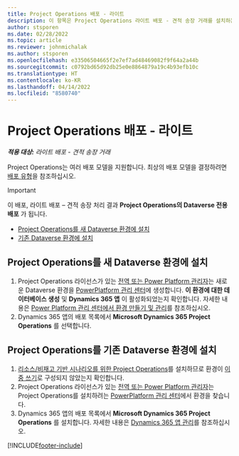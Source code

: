 ```yaml
---
title: Project Operations 배포 - 라이트
description: 이 항목은 Project Operations 라이트 배포 - 견적 송장 거래를 설치하는 방법에 대한 정보를 제공합니다.
author: stsporen
ms.date: 02/28/2022
ms.topic: article
ms.reviewer: johnmichalak
ms.author: stsporen
ms.openlocfilehash: e33506504665f2e7ef7ad48469082f9f64a2a44b
ms.sourcegitcommit: c0792bd65d92db25e0e8864879a19c4b93efb10c
ms.translationtype: HT
ms.contentlocale: ko-KR
ms.lasthandoff: 04/14/2022
ms.locfileid: "8580740"
---
```

# <a name="deploy-project-operations---lite"></a>Project Operations 배포 - 라이트

_**적용 대상:** 라이트 배포 - 견적 송장 거래_



Project Operations는 여러 배포 모델을 지원합니다. 최상의 배포 모델을 결정하려면 [배포 유형](determine-deployment-type.md)을 참조하십시오.


> [!IMPORTANT]
> 이 배포, 라이트 배포 – 견적 송장 처리 결과 **Project Operations의 Dataverse 전용 배포** 가 됩니다.

- [Project Operations를 새 Dataverse 환경에 설치](#new)
- [기존 Dataverse 환경에 설치](#existing)



## <a name="install-project-operations-to-a-new-dataverse-environment"></a><a name="new"></a>Project Operations를 새 Dataverse 환경에 설치

1. Project Operations 라이선스가 있는 [전역 또는 Power Platform 관리자](/power-platform/admin/global-service-administrators-can-administer-without-license)는 새로운 Dataverse 환경을 [PowerPlatform 관리 센터](https://admin.powerplatform.com)에 생성합니다. **이 환경에 대한 데이터베이스 생성** 및 **Dynamics 365 앱** 이 활성화되었는지 확인합니다. 자세한 내용은 [Power Platform 관리 센터에서 환경 만들기 및 관리](/power-platform/admin/create-environment#create-an-environment-in-the-power-platform-admin-center)를 참조하십시오.
2. Dynamics 365 앱의 배포 목록에서 **Microsoft Dynamics 365 Project Operations** 를 선택합니다.


## <a name="install-project-operations-to-an-existing-dataverse-environment"></a><a name="existing"></a>Project Operations를 기존 Dataverse 환경에 설치
1. [리소스/비재고 기반 시나리오를 위한 Project Operations](project-operations-integrated-deployment-overview.md)를 설치하므로 환경이 [이중 쓰기](/dynamics365/fin-ops-core/dev-itpro/data-entities/dual-write/dual-write-overview)로 구성되지 않았는지 확인합니다.
2. Project Operations 라이선스가 있는 [전역 또는 Power Platform 관리자](/power-platform/admin/global-service-administrators-can-administer-without-license)는 Project Operations를 설치하려는 [PowerPlatform 관리 센터](https://admin.powerplatform.com)에서 환경을 찾습니다.
3. Dynamics 365 앱의 배포 목록에서 **Microsoft Dynamics 365 Project Operations** 를 설치합니다. 자세한 내용은 [Dynamics 365 앱 관리](/power-platform/admin/manage-apps)를 참조하십시오.




[!INCLUDE[footer-include](../includes/footer-banner.md)]
